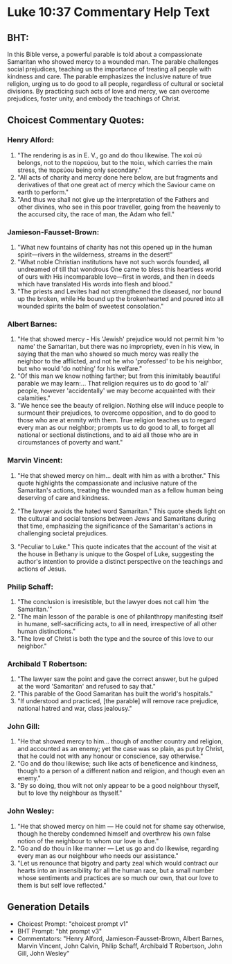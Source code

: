 # Luke 10:37 Commentary Help Text

## BHT:
In this Bible verse, a powerful parable is told about a compassionate Samaritan who showed mercy to a wounded man. The parable challenges social prejudices, teaching us the importance of treating all people with kindness and care. The parable emphasizes the inclusive nature of true religion, urging us to do good to all people, regardless of cultural or societal divisions. By practicing such acts of love and mercy, we can overcome prejudices, foster unity, and embody the teachings of Christ.

## Choicest Commentary Quotes:
### Henry Alford:
1. "The rendering is as in E. V., go and do thou likewise. The καὶ σύ belongs, not to the πορεύου, but to the ποίει, which carries the main stress, the πορεύου being only secondary."
2. "All acts of charity and mercy done here below, are but fragments and derivatives of that one great act of mercy which the Saviour came on earth to perform."
3. "And thus we shall not give up the interpretation of the Fathers and other divines, who see in this poor traveller, going from the heavenly to the accursed city, the race of man, the Adam who fell."

### Jamieson-Fausset-Brown:
1. "What new fountains of charity has not this opened up in the human spirit—rivers in the wilderness, streams in the desert!"
2. "What noble Christian institutions have not such words founded, all undreamed of till that wondrous One came to bless this heartless world of ours with His incomparable love—first in words, and then in deeds which have translated His words into flesh and blood."
3. "The priests and Levites had not strengthened the diseased, nor bound up the broken, while He bound up the brokenhearted and poured into all wounded spirits the balm of sweetest consolation."

### Albert Barnes:
1. "He that showed mercy - His 'Jewish' prejudice would not permit him 'to name' the Samaritan, but there was no impropriety, even in his view, in saying that the man who showed so much mercy was really the neighbor to the afflicted, and not he who 'professed' to be his neighbor, but who would 'do nothing' for his welfare."
2. "Of this man we know nothing farther; but from this inimitably beautiful parable we may learn:... That religion requires us to do good to 'all' people, however 'accidentally' we may become acquainted with their calamities."
3. "We hence see the beauty of religion. Nothing else will induce people to surmount their prejudices, to overcome opposition, and to do good to those who are at enmity with them. True religion teaches us to regard every man as our neighbor; prompts us to do good to all, to forget all national or sectional distinctions, and to aid all those who are in circumstances of poverty and want."

### Marvin Vincent:
1. "He that shewed mercy on him... dealt with him as with a brother." This quote highlights the compassionate and inclusive nature of the Samaritan's actions, treating the wounded man as a fellow human being deserving of care and kindness.

2. "The lawyer avoids the hated word Samaritan." This quote sheds light on the cultural and social tensions between Jews and Samaritans during that time, emphasizing the significance of the Samaritan's actions in challenging societal prejudices.

3. "Peculiar to Luke." This quote indicates that the account of the visit at the house in Bethany is unique to the Gospel of Luke, suggesting the author's intention to provide a distinct perspective on the teachings and actions of Jesus.

### Philip Schaff:
1. "The conclusion is irresistible, but the lawyer does not call him ‘the Samaritan.’" 
2. "The main lesson of the parable is one of philanthropy manifesting itself in humane, self-sacrificing acts, to all in need, irrespective of all other human distinctions." 
3. "The love of Christ is both the type and the source of this love to our neighbor."

### Archibald T Robertson:
1. "The lawyer saw the point and gave the correct answer, but he gulped at the word 'Samaritan' and refused to say that." 
2. "This parable of the Good Samaritan has built the world's hospitals."
3. "If understood and practiced, [the parable] will remove race prejudice, national hatred and war, class jealousy."

### John Gill:
1. "He that showed mercy to him... though of another country and religion, and accounted as an enemy; yet the case was so plain, as put by Christ, that he could not with any honour or conscience, say otherwise."
2. "Go and do thou likewise; such like acts of beneficence and kindness, though to a person of a different nation and religion, and though even an enemy."
3. "By so doing, thou wilt not only appear to be a good neighbour thyself, but to love thy neighbour as thyself."

### John Wesley:
1. "He that showed mercy on him — He could not for shame say otherwise, though he thereby condemned himself and overthrew his own false notion of the neighbour to whom our love is due."
2. "Go and do thou in like manner — Let us go and do likewise, regarding every man as our neighbour who needs our assistance."
3. "Let us renounce that bigotry and party zeal which would contract our hearts into an insensibility for all the human race, but a small number whose sentiments and practices are so much our own, that our love to them is but self love reflected."


## Generation Details
- Choicest Prompt: "choicest prompt v1"
- BHT Prompt: "bht prompt v3"
- Commentators: "Henry Alford, Jamieson-Fausset-Brown, Albert Barnes, Marvin Vincent, John Calvin, Philip Schaff, Archibald T Robertson, John Gill, John Wesley"
